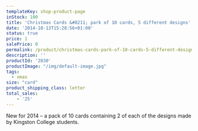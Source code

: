 ```yaml
---
templateKey: shop-product-page
inStock: 100
title: 'Christmas Cards &#8211; park of 10 cards, 5 different designs'
date: '2014-10-13T15:28:56+01:00'
status: true
price: 1
salePrice: 0
permalink: /product/christmas-cards-park-of-10-cards-5-different-designs
description: ''
productId: '2830'
productImage: "/img/default-image.jpg"
tags:
  - xmas
size: "card"
product_shipping_class: letter
total_sales:
    - '25'
---
```

New for 2014 – a pack of 10 cards containing 2 of each of the designs made by Kingston College students.
